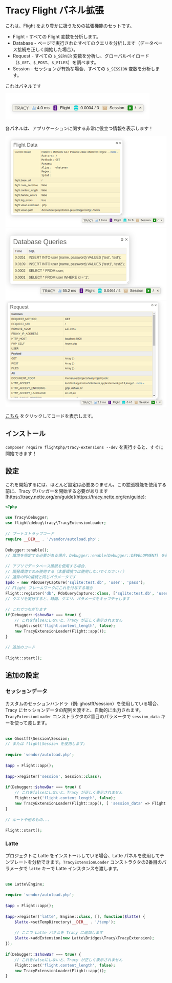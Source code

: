 Tracy Flight パネル拡張
=====

これは、Flight をより豊かに扱うための拡張機能のセットです。

- Flight - すべての Flight 変数を分析します。
- Database - ページで実行されたすべてのクエリを分析します（データベース接続を正しく開始した場合）。
- Request - すべての `$_SERVER` 変数を分析し、グローバルペイロード（`$_GET`、`$_POST`、`$_FILES`）を調べます。
- Session - セッションが有効な場合、すべての `$_SESSION` 変数を分析します。

これはパネルです

![Flight バー](https://raw.githubusercontent.com/flightphp/tracy-extensions/master/flight-tracy-bar.png)

各パネルは、アプリケーションに関する非常に役立つ情報を表示します！

![Flight データ](https://raw.githubusercontent.com/flightphp/tracy-extensions/master/flight-var-data.png)
![Flight データベース](https://raw.githubusercontent.com/flightphp/tracy-extensions/master/flight-db.png)
![Flight リクエスト](https://raw.githubusercontent.com/flightphp/tracy-extensions/master/flight-request.png)

[こちら](https://github.com/flightphp/tracy-extensions) をクリックしてコードを表示します。

インストール
-------
`composer require flightphp/tracy-extensions --dev` を実行すると、すぐに開始できます！

設定
-------
これを開始するには、ほとんど設定は必要ありません。この拡張機能を使用する前に、Tracy デバッガーを開始する必要があります [https://tracy.nette.org/en/guide](https://tracy.nette.org/en/guide):

```php
<?php

use Tracy\Debugger;
use flight\debug\tracy\TracyExtensionLoader;

// ブートストラップコード
require __DIR__ . '/vendor/autoload.php';

Debugger::enable();
// 環境を指定する必要がある場合、Debugger::enable(Debugger::DEVELOPMENT) を使用します

// アプリでデータベース接続を使用する場合、
// 開発環境でのみ使用する（本番環境では使用しないでください！）
// 通常のPDO接続と同じパラメータです
$pdo = new PdoQueryCapture('sqlite:test.db', 'user', 'pass');
// Flight フレームワークにこれを付与する場合
Flight::register('db', PdoQueryCapture::class, ['sqlite:test.db', 'user', 'pass']);
// クエリを実行すると、時間、クエリ、パラメータをキャプチャします

// これでつながります
if(Debugger::$showBar === true) {
	// これをfalseにしないと、Tracy が正しく表示されません
	Flight::set('flight.content_length', false);
	new TracyExtensionLoader(Flight::app());
}

// 追加のコード

Flight::start();
```

## 追加の設定

### セッションデータ
カスタムのセッションハンドラ（例: ghostff/session）を使用している場合、Tracy にセッションデータの配列を渡すと、自動的に出力されます。`TracyExtensionLoader` コンストラクタの2番目のパラメータで `session_data` キーを使って渡します。

```php

use Ghostff\Session\Session;
// または flight\Session を使用します;

require 'vendor/autoload.php';

$app = Flight::app();

$app->register('session', Session::class);

if(Debugger::$showBar === true) {
	// これをfalseにしないと、Tracy が正しく表示されません
	Flight::set('flight.content_length', false);
	new TracyExtensionLoader(Flight::app(), [ 'session_data' => Flight::session()->getAll() ]);
}

// ルートや他のもの...

Flight::start();
```

### Latte

プロジェクトに Latte をインストールしている場合、Latte パネルを使用してテンプレートを分析できます。`TracyExtensionLoader` コンストラクタの2番目のパラメータで `latte` キーで Latte インスタンスを渡します。

```php

use Latte\Engine;

require 'vendor/autoload.php';

$app = Flight::app();

$app->register('latte', Engine::class, [], function($latte) {
	$latte->setTempDirectory(__DIR__ . '/temp');

	// ここで Latte パネルを Tracy に追加します
	$latte->addExtension(new Latte\Bridges\Tracy\TracyExtension);
});

if(Debugger::$showBar === true) {
	// これをfalseにしないと、Tracy が正しく表示されません
	Flight::set('flight.content_length', false);
	new TracyExtensionLoader(Flight::app());
}
```